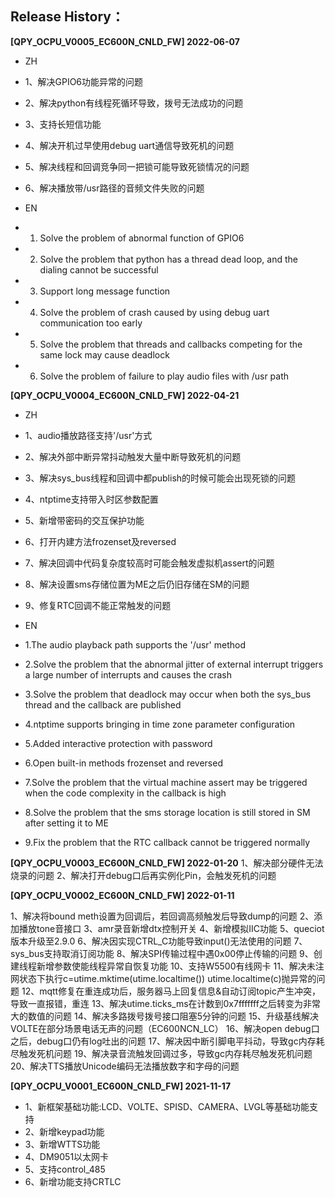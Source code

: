 ## Release History：
**[QPY_OCPU_V0005_EC600N_CNLD_FW] 2022-06-07**
* ZH
* 1、解决GPIO6功能异常的问题
* 2、解决python有线程死循环导致，拨号无法成功的问题
* 3、支持长短信功能
* 4、解决开机过早使用debug uart通信导致死机的问题
* 5、解决线程和回调竞争同一把锁可能导致死锁情况的问题
* 6、解决播放带/usr路径的音频文件失败的问题

* EN
* 1. Solve the problem of abnormal function of GPIO6
* 2. Solve the problem that python has a thread dead loop, and the dialing cannot be successful
* 3. Support long message function
* 4. Solve the problem of crash caused by using debug uart communication too early
* 5. Solve the problem that threads and callbacks competing for the same lock may cause deadlock
* 6. Solve the problem of failure to play audio files with /usr path


**[QPY_OCPU_V0004_EC600N_CNLD_FW] 2022-04-21**
* ZH
* 1、audio播放路径支持'/usr'方式
* 2、解决外部中断异常抖动触发大量中断导致死机的问题
* 3、解决sys_bus线程和回调中都publish的时候可能会出现死锁的问题
* 4、ntptime支持带入时区参数配置
* 5、新增带密码的交互保护功能
* 6、打开内建方法frozenset及reversed
* 7、解决回调中代码复杂度较高时可能会触发虚拟机assert的问题
* 8、解决设置sms存储位置为ME之后仍旧存储在SM的问题
* 9、修复RTC回调不能正常触发的问题

* EN
* 1.The audio playback path supports the '/usr' method
* 2.Solve the problem that the abnormal jitter of external interrupt triggers a large number of interrupts and causes the crash
* 3.Solve the problem that deadlock may occur when both the sys_bus thread and the callback are published
* 4.ntptime supports bringing in time zone parameter configuration
* 5.Added interactive protection with password
* 6.Open built-in methods frozenset and reversed
* 7.Solve the problem that the virtual machine assert may be triggered when the code complexity in the callback is high
* 8.Solve the problem that the sms storage location is still stored in SM after setting it to ME
* 9.Fix the problem that the RTC callback cannot be triggered normally



**[QPY_OCPU_V0003_EC600N_CNLD_FW] 2022-01-20**
1、解决部分硬件无法烧录的问题
2、解决打开debug口后再实例化Pin，会触发死机的问题



**[QPY_OCPU_V0002_EC600N_CNLD_FW] 2022-01-11**

1、解决将bound meth设置为回调后，若回调高频触发后导致dump的问题
2、添加播放tone音接口
3、amr录音新增dtx控制开关
4、新增模拟IIC功能
5、queciot版本升级至2.9.0
6、解决因实现CTRL_C功能导致input()无法使用的问题
7、sys_bus支持取消订阅功能
8、解决SPI传输过程中遇0x00停止传输的问题
9、创建线程新增参数使能线程异常自恢复功能
10、支持W5500有线网卡
11、解决未注网状态下执行c=utime.mktime(utime.localtime()) utime.localtime(c)抛异常的问题
12、mqtt修复在重连成功后，服务器马上回复信息&自动订阅topic产生冲突，导致一直报错，重连
13、解决utime.ticks_ms在计数到0x7fffffff之后转变为非常大的数值的问题
14、解决多路拨号拨号接口阻塞5分钟的问题
15、升级基线解决VOLTE在部分场景电话无声的问题（EC600NCN_LC）
16、解决open debug口之后，debug口仍有log吐出的问题
17、解决因中断引脚电平抖动，导致gc内存耗尽触发死机问题
19、解决录音流触发回调过多，导致gc内存耗尽触发死机问题
20、解决TTS播放Unicode编码无法播放数字和字母的问题


**[QPY_OCPU_V0001_EC600N_CNLD_FW] 2021-11-17**

* 1、新框架基础功能:LCD、VOLTE、SPISD、CAMERA、LVGL等基础功能支持
* 2、新增keypad功能
* 3、新增WTTS功能
* 4、DM9051以太网卡
* 5、支持control_485
* 6、新增功能支持CRTLC





